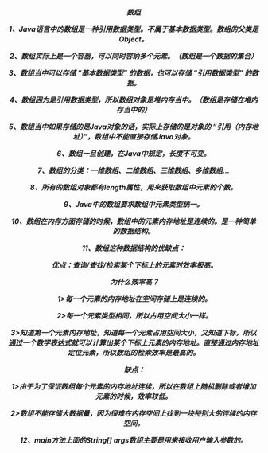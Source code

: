 <center><h5>数组

1、Java语言中的数组是一种引用数据类型。不属于基本数据类型。数组的父类是Object。

2、数组实际上是一个容器，可以同时容纳多个元素。（数组是一个数据的集合）

3、数组当中可以存储 “基本数据类型” 的数据，也可以存储 “引用数据类型” 的数据。

4、数组因为是引用数据类型，所以数组对象是堆内存当中。（数组是存储在堆内存当中的）

5、数组当中如果存储的是Java对象的话，实际上存储的是对象的 “引用（内存地址）”，数组中不能直接存储Java对象。

6、数组一旦创建，在Java中规定，长度不可变。

7、数组的分类：一维数组、二维数组、三维数组、多维数组...

8、所有的数组对象都有length属性，用来获取数组中元素的个数。

9、Java中的数组要求数组中元素类型统一。

10、数组在内存方面存储的时候，数组中的元素内存地址是连续的。是一种简单的数据结构。

11、数组这种数据结构的优缺点：

​    优点：查询/查找/检索某个下标上的元素时效率极高。

​         为什么效率高？

​            1>每一个元素的内存地址在空间存储上是连续的。

​            2>每一个元素类型相同，所以占用空间大小一样。

​            3>知道第一个元素内存地址，知道每一个元素占用空间大小，又知道下标，所以通过一个数学表达式就可以计算出某个下标上元素的内存地址。直接通过内存地址定位元素，所以数组的检索效率是最高的。

​     缺点：

​            1>由于为了保证数组每个元素的内存地址连续，所以在数组上随机删除或者增加元素的时候，效率较低。

​             2>数组不能存储大数据量，因为很难在内存空间上找到一块特别大的连续的内存空间。

12、main方法上面的String[] args数组主要是用来接收用户输入参数的。